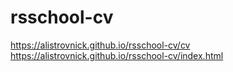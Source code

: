 # rsschool-cv
https://alistrovnick.github.io/rsschool-cv/cv
https://alistrovnick.github.io/rsschool-cv/index.html
